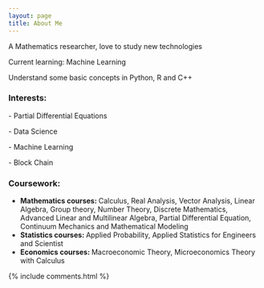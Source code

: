 ```yaml
---
layout: page
title: About Me
---
```



A Mathematics researcher, love to study new technologies
<p>
Current learning: Machine Learning
<p>
Understand some basic concepts in Python, R and C++

<p>
  

<h3><strong>Interests:</strong></h3>
<p>
- Partial Differential Equations
<p> 
- Data Science
<p>
- Machine Learning
<p>
- Block Chain
<p>
<h3><strong>Coursework:</strong></h3>
<ul>
 	<li><b>Mathematics courses: </b>
Calculus, Real Analysis, Vector Analysis, Linear Algebra, Group theory, Number Theory, Discrete Mathematics, Advanced Linear and Multilinear Algebra, Partial Differential Equation, Continuum Mechanics and Mathematical Modeling</li>
 	<li><b>Statistics courses: </b>
Applied Probability, Applied Statistics for Engineers and Scientist</li>
 	<li><b>Economics courses: </b>
Macroeconomic Theory, Microeconomics Theory with Calculus</li>
</ul>
<p> 

<p> 

{% include comments.html %}

